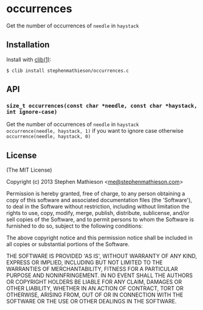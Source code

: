 
# occurrences

  Get the number of occurrences of `needle` in `haystack`

## Installation

  Install with [clib(1)](https://github.com/clibs/clib):

    $ clib install stephenmathieson/occurrences.c

## API

### `size_t occurrences(const char *needle, const char *haystack, int ignore-case)`
  
  Get the number of occurrences of `needle` in `haystack` <br>
  `occurrence(needle, haystack, 1)` if you want to ignore case otherwise `occurrence(needle, haystack, 0)`

## License

(The MIT License)

Copyright (c) 2013 Stephen Mathieson &lt;me@stephenmathieson.com&gt;

Permission is hereby granted, free of charge, to any person obtaining
a copy of this software and associated documentation files (the
'Software'), to deal in the Software without restriction, including
without limitation the rights to use, copy, modify, merge, publish,
distribute, sublicense, and/or sell copies of the Software, and to
permit persons to whom the Software is furnished to do so, subject to
the following conditions:

The above copyright notice and this permission notice shall be
included in all copies or substantial portions of the Software.

THE SOFTWARE IS PROVIDED 'AS IS', WITHOUT WARRANTY OF ANY KIND,
EXPRESS OR IMPLIED, INCLUDING BUT NOT LIMITED TO THE WARRANTIES OF
MERCHANTABILITY, FITNESS FOR A PARTICULAR PURPOSE AND NONINFRINGEMENT.
IN NO EVENT SHALL THE AUTHORS OR COPYRIGHT HOLDERS BE LIABLE FOR ANY
CLAIM, DAMAGES OR OTHER LIABILITY, WHETHER IN AN ACTION OF CONTRACT,
TORT OR OTHERWISE, ARISING FROM, OUT OF OR IN CONNECTION WITH THE
SOFTWARE OR THE USE OR OTHER DEALINGS IN THE SOFTWARE.
